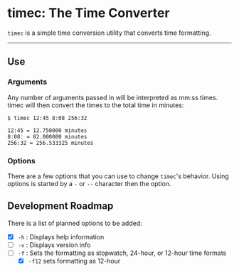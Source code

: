 # timec: The Time Converter

`timec` is a simple time conversion utility that converts time formatting.

---

## Use
### Arguments
Any number of arguments passed in will be interpreted as mm:ss times.
timec will then convert the times to the total time in minutes:
```shell
$ timec 12:45 8:08 256:32

12:45 = 12.750000 minutes
8:08: = 82.000000 minutes
256:32 = 256.533325 minutes
```

### Options
There are a few options that you can use to change `timec`'s behavior.
Using options is started by a `-` or `--` character then the option.

## Development Roadmap
There is a list of planned options to be added:

- [x] `-h` : Displays help information
- [ ] `-v` : Displays version info
- [ ] `-f` : Sets the formatting as stopwatch, 24-hour, or 12-hour time formats
  - [x] `-f12` sets formatting as 12-hour
